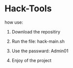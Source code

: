 # Hack-Tools
how use:

1) Download the repositiry

2) Run the file: hack-main.sh

3) Use the passward: Admin01

4) Enjoy of the project
